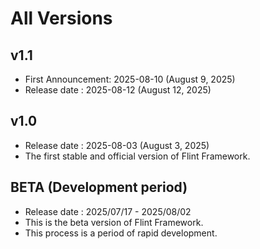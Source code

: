 # All Versions

## v1.1
- First Announcement: 2025-08-10 (August 9, 2025)
- Release date : 2025-08-12 (August 12, 2025)

## v1.0
- Release date : 2025-08-03 (August 3, 2025)
- The first stable and official version of Flint Framework.

## BETA (Development period)
- Release date : 2025/07/17 - 2025/08/02 
- This is the beta version of Flint Framework.
- This process is a period of rapid development.